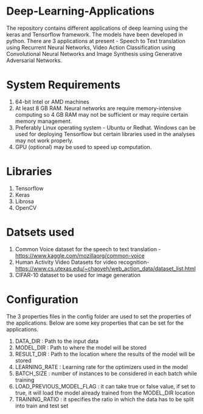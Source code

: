 # Deep-Learning-Applications
The repository contains different applications of deep learning using the keras and Tensorflow framework. The models have been developed in python. There are 3 applications at present - Speech to Text translation using Recurrent Neural Networks, Video Action Classification using Convolutional Neural Networks and Image Synthesis using Generative Adversarial Networks.

# System Requirements
1. 64-bit Intel or AMD machines
2. At least  8 GB RAM. Neural networks are require memory-intensive computing so 4 GB RAM may not be sufficient or may require certain memory management.
3. Preferably Linux operating system - Ubuntu or Redhat. Windows can be used for deploying Tensorflow but certain libraries used in the analyses may not work properly.
4. GPU (optional) may be used to speed up computation.

# Libraries
1. Tensorflow
2. Keras
3. Librosa
4. OpenCV 

# Datsets used
1. Common Voice dataset for the speech to text translation - https://www.kaggle.com/mozillaorg/common-voice
2. Human Activity Video Datasets for video recognition- https://www.cs.utexas.edu/~chaoyeh/web_action_data/dataset_list.html
3. CIFAR-10 dataset to be used for image generation

# Configuration
The 3 properties files in the config folder are used to set the properties of the applications. Below are some key properties that can be set for the applications.
1. DATA_DIR : Path to the input data
2. MODEL_DIR : Path to where the model will be stored
3. RESULT_DIR : Path to the location where the results of the model will be stored
4. LEARNING_RATE : Learning rate for the optimizers used in the model
5. BATCH_SIZE : number of instances to be considered in each batch while training
6. LOAD_PREVIOUS_MODEL_FLAG : it can take true or false value, if set to true, it will load the model already trained from the MODEL_DIR location
7. TRAINING_RATIO : it specifies the ratio in which the data has to be split into train and test set

